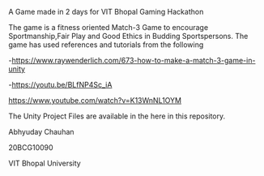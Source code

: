 A Game made in 2 days for VIT Bhopal Gaming Hackathon

The game is a fitness oriented Match-3 Game to encourage Sportmanship,Fair Play and Good Ethics in Budding Sportspersons.
The game has used references and tutorials from the following

-https://www.raywenderlich.com/673-how-to-make-a-match-3-game-in-unity

-https://youtu.be/BLfNP4Sc_iA

https://www.youtube.com/watch?v=K13WnNL1OYM


The Unity Project Files are available in the here in this repository.

Abhyuday Chauhan

20BCG10090

VIT Bhopal University

